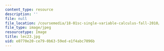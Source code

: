 ```yaml
---
content_type: resource
description: ''
file: null
file_location: /coursemedia/18-01sc-single-variable-calculus-fall-2010/e0770e20ce790b6359ede1f4abc7096b_lec23.jpg
file_type: image/jpeg
resourcetype: Image
title: lec23.jpg
uid: e0770e20-ce79-0b63-59ed-e1f4abc7096b
---
```

